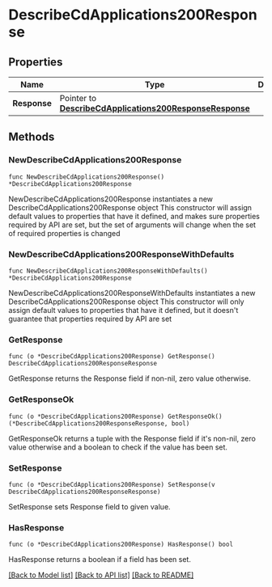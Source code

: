 # DescribeCdApplications200Response

## Properties

Name | Type | Description | Notes
------------ | ------------- | ------------- | -------------
**Response** | Pointer to [**DescribeCdApplications200ResponseResponse**](DescribeCdApplications200ResponseResponse.md) |  | [optional] 

## Methods

### NewDescribeCdApplications200Response

`func NewDescribeCdApplications200Response() *DescribeCdApplications200Response`

NewDescribeCdApplications200Response instantiates a new DescribeCdApplications200Response object
This constructor will assign default values to properties that have it defined,
and makes sure properties required by API are set, but the set of arguments
will change when the set of required properties is changed

### NewDescribeCdApplications200ResponseWithDefaults

`func NewDescribeCdApplications200ResponseWithDefaults() *DescribeCdApplications200Response`

NewDescribeCdApplications200ResponseWithDefaults instantiates a new DescribeCdApplications200Response object
This constructor will only assign default values to properties that have it defined,
but it doesn't guarantee that properties required by API are set

### GetResponse

`func (o *DescribeCdApplications200Response) GetResponse() DescribeCdApplications200ResponseResponse`

GetResponse returns the Response field if non-nil, zero value otherwise.

### GetResponseOk

`func (o *DescribeCdApplications200Response) GetResponseOk() (*DescribeCdApplications200ResponseResponse, bool)`

GetResponseOk returns a tuple with the Response field if it's non-nil, zero value otherwise
and a boolean to check if the value has been set.

### SetResponse

`func (o *DescribeCdApplications200Response) SetResponse(v DescribeCdApplications200ResponseResponse)`

SetResponse sets Response field to given value.

### HasResponse

`func (o *DescribeCdApplications200Response) HasResponse() bool`

HasResponse returns a boolean if a field has been set.


[[Back to Model list]](../README.md#documentation-for-models) [[Back to API list]](../README.md#documentation-for-api-endpoints) [[Back to README]](../README.md)


